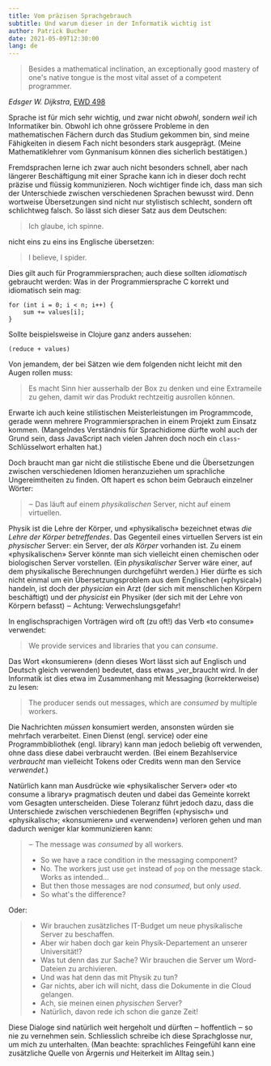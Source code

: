 ```yaml
---
title: Vom präzisen Sprachgebrauch
subtitle: Und warum dieser in der Informatik wichtig ist
author: Patrick Bucher
date: 2021-05-09T12:30:00
lang: de
---
```


> Besides a mathematical inclination, an exceptionally good mastery of one's
> native tongue is the most vital asset of a competent programmer.

_Edsger W. Dijkstra_, [EWD 498](https://www.cs.utexas.edu/users/EWD/transcriptions/EWD04xx/EWD498.html)

Sprache ist für mich sehr wichtig, und zwar nicht _obwohl_, sondern _weil_ ich
Informatiker bin. Obwohl ich ohne grössere Probleme in den mathematischen
Fächern durch das Studium gekommen bin, sind meine Fähigkeiten in diesem Fach
nicht besonders stark ausgeprägt. (Meine Mathematiklehrer vom Gynmanisum können
dies sicherlich bestätigen.)

Fremdsprachen lerne ich zwar auch nicht besonders schnell, aber nach längerer
Beschäftigung mit einer Sprache kann ich in dieser doch recht präzise und
flüssig kommunizieren. Noch wichtiger finde ich, dass man sich der Unterschiede
zwischen verschiedenen Sprachen bewusst wird. Denn wortweise Übersetzungen sind
nicht nur stylistisch schlecht, sondern oft schlichtweg falsch. So lässt sich
dieser Satz aus dem Deutschen:

> Ich glaube, ich spinne.

nicht eins zu eins ins Englische übersetzen:

> I believe, I spider.

Dies gilt auch für Programmiersprachen; auch diese sollten _idiomatisch_
gebraucht werden: Was in der Programmiersprache C korrekt und idiomatisch sein
mag:

    for (int i = 0; i < n; i++) {
        sum += values[i];
    }

Sollte beispielsweise in Clojure ganz anders aussehen:

    (reduce + values)

Von jemandem, der bei Sätzen wie dem folgenden nicht leicht mit den Augen rollen
muss:

> Es macht Sinn hier ausserhalb der Box zu denken und eine Extrameile zu gehen,
> damit wir das Produkt rechtzeitig ausrollen können.

Erwarte ich auch keine stilistischen Meisterleistungen im Programmcode, gerade
wenn mehrere Programmiersprachen in einem Projekt zum Einsatz kommen.
(Mangelndes Verständnis für Sprachidiome dürfte wohl auch der Grund sein, dass
JavaScript nach vielen Jahren doch noch ein `class`-Schlüsselwort erhalten hat.)

Doch braucht man gar nicht die stilistische Ebene und die Übersetzungen zwischen
verschiedenen Idiomen heranzuziehen um sprachliche Ungereimtheiten zu finden.
Oft hapert es schon beim Gebrauch einzelner Wörter:

> ‒ Das läuft auf einem _physikalischen_ Server, nicht auf einem virtuellen.

Physik ist die Lehre der Körper, und «physikalisch» bezeichnet etwas _die Lehre
der Körper betreffendes_. Das Gegenteil eines virtuellen Servers ist ein
_physischer_ Server: ein Server, der _als Körper_ vorhanden ist. Zu einem
«physikalischen» Server könnte man sich vielleicht einen chemischen oder
biologischen Server vorstellen. (Ein _physikalischer_ Server wäre einer, auf dem
physikalische Berechnungen durchgeführt werden.) Hier dürfte es sich nicht
einmal um ein Übersetzungsproblem aus dem Englischen («physical») handeln, ist
doch der _physician_ ein Arzt (der sich mit menschlichen Körpern beschäftigt)
und der _physicist_ ein Physiker (der sich mit der Lehre von Körpern befasst) ‒
Achtung: Verwechslungsgefahr!

In englischsprachigen Vorträgen wird oft (zu oft!) das Verb «to consume»
verwendet:

> We provide services and libraries that you can _consume_.

Das Wort «konsumieren» (denn dieses Wort lässt sich auf Englisch und Deutsch
gleich verwenden) bedeutet, dass etwas _ver_braucht wird. In der Informatik ist
dies etwa im Zusammenhang mit Messaging (korrekterweise) zu lesen:

> The producer sends out messages, which are _consumed_ by multiple workers.

Die Nachrichten _müssen_ konsumiert werden, ansonsten würden sie mehrfach
verarbeitet. Einen Dienst (engl. service) oder eine Programmbibliothek (engl.
library) kann man jedoch beliebig oft verwenden, ohne dass diese dabei
verbraucht werden. (Bei einem Bezahlservice _verbraucht_ man vielleicht Tokens
oder Credits wenn man den Service _verwendet_.)

Natürlich kann man Ausdrücke wie «physikalischer Server» oder «to consume a
library» pragmatisch deuten und dabei das Gemeinte korrekt vom Gesagten
unterscheiden. Diese Toleranz führt jedoch dazu, dass die Unterschiede
zwischen verschiedenen Begriffen («physisch» und «physikalisch»; «konsumieren»
und «verwenden») verloren gehen und man dadurch weniger klar kommunizieren kann:

> ‒ The message was _consumed_ by all workers.
> - So we have a race condition in the messaging component?
> - No. The workers just use `get` instead of `pop` on the message stack. Works
>   as intended…
> - But then those messages are nod _consumed_, but only _used_.
> - So what's the difference?

Oder:

> - Wir brauchen zusätzliches IT-Budget um neue physikalische Server zu
>   beschaffen.
> - Aber wir haben doch gar kein Physik-Departement an unserer Universität!?
> - Was tut denn das zur Sache? Wir brauchen die Server um Word-Dateien zu
>   archivieren.
> - Und was hat denn das mit Physik zu tun?
> - Gar nichts, aber ich will nicht, dass die Dokumente in die Cloud gelangen.
> - Ach, sie meinen einen _physischen_ Server?
> - Natürlich, davon rede ich schon die ganze Zeit!

Diese Dialoge sind natürlich weit hergeholt und dürften ‒ hoffentlich ‒ so nie
zu vernehmen sein. Schliesslich schreibe ich diese Sprachglosse nur, um mich zu
unterhalten. (Man beachte: sprachliches Feingefühl kann eine zusätzliche Quelle
von Ärgernis _und_ Heiterkeit im Alltag sein.)
